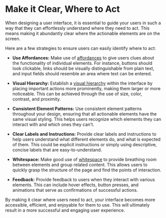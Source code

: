 # Make it Clear, Where to Act

When designing a user interface, it is essential to guide your users in such a way that they can effortlessly understand where they need to act. This means making it abundantly clear where the actionable elements are on the screen.

Here are a few strategies to ensure users can easily identify where to act:

- **Use Affordances:** Make use of [affordances](https://www.interaction-design.org/literature/topics/affordances) to give users clues about the functionality of individual elements. For instance, buttons should look clickable, links should be visually distinguishable from plain text, and input fields should resemble an area where text can be entered.

- **Visual Hierarchy:** Establish a [visual hierarchy](https://www.interaction-design.org/literature/topics/visual-hierarchy) within the interface by placing important actions more prominently, making them larger or more noticeable. This can be achieved through the use of size, color, contrast, and proximity.

- **Consistent Element Patterns:** Use consistent element patterns throughout your design, ensuring that all actionable elements have the same visual styling. This helps users recognize which elements they can interact with and which ones they can't.

- **Clear Labels and Instructions:** Provide clear labels and instructions to help users understand what different elements do, and what is expected of them. This could be explicit instructions or simply using descriptive, concise labels that are easy-to-understand.

- **Whitespace:** Make good use of [whitespace](https://www.interaction-design.org/literature/topics/white-space) to provide breathing room between elements and group related content. This allows users to quickly grasp the structure of the page and find the points of interaction.

- **Feedback:** Provide feedback to users when they interact with various elements. This can include hover effects, button presses, and animations that serve as confirmations of successful actions.

By making it clear where users need to act, your interface becomes more accessible, efficient, and enjoyable for them to use. This will ultimately result in a more successful and engaging user experience.
